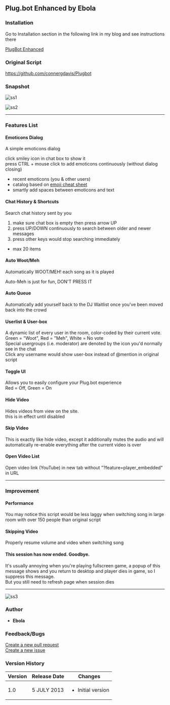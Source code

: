 ## Plug.bot Enhanced by Ebola

### Installation
Go to Installation section in the following link in my blog and
	see instructions there

<a href="http://ebola777.pixnet.net/blog/post/48002738">PlugBot Enhanced</a>

### Original Script
<a href="https://github.com/connergdavis/Plugbot">https://github.com/connergdavis/Plugbot</a>

### Snapshot
![ss1](http://pic.pimg.tw/ebola777/1371839011-1013933568.png "ss1")

![ss2](http://pic.pimg.tw/ebola777/1371839011-2333931159.png "ss2")

-----
### Features List
#### Emoticons Dialog
A simple emoticons dialog<br>

click smiley icon in chat box to show it <br>
press CTRL + mouse click to add emoticons continuously
	(without dialog closing) <br>

- recent emoticons (you & other users)
- catalog based on <a href="http://www.emoji-cheat-sheet.com/">emoji cheat sheet</a>
- smartly add spaces between emoticons and text

#### Chat History & Shortcuts
Search chat history sent by you<br>

1. make sure chat box is empty then press arrow UP<br>
2. press UP/DOWN continuously to search between
			older and newer messages
3. press other keys would stop searching immediately

- max 20 items

#### Auto Woot/Meh
Automatically WOOT/MEH! each song as it is played

Auto-Meh is just for fun, DON'T PRESS IT

#### Auto Queue
Automatically add yourself back to the DJ Waitlist
	once you've been moved back into the crowd

#### Userlist & User-box
A dynamic list of every user in the room,
	color-coded by their current vote. <br>
Green = "Woot", Red = "Meh", White = No vote <br>
Special usergroups (i.e. moderator) are denoted by the icon you'd normally see in the chat<br>
Click any username would show user-box instead of @mention in original script

#### Toggle UI
Allows you to easily configure your Plug.bot experience <br>
Red = Off, Green = On

#### Hide Video
Hides videos from view on the site. <br>
this is in effect until disabled

#### Skip Video
This is exactly like hide video,
	except it additionally mutes the audio and will automatically re-enable
	everything after the current video is over

#### Open Video List
Open video link (YouTube) in new tab
	without "?feature=player_embedded" in URL

-----
### Improvement

#### Performance
You may notice this script would be less laggy when switching song
	in large room with over 150 people than original script

#### Skipping Video
Properly resume volume and video when switching song

#### This session has now ended. Goodbye.
It's usually annoying when you're playing fullscreen game,
	a popup of this message shows and you return to desktop and player dies in game,
	so I suppress this message. <br>
But you still need to refresh page when session dies

-----

![ss3](http://pic.pimg.tw/ebola777/1371839012-2083724812_n.png "ss3")

### Author
+ <strong>Ebola</strong>

### Feedback/Bugs
<a href="https://github.com/ebola777/Plugbot-Enhanced-by-Ebola/pulls">Create a new pull request</a>
<br>
<a href="https://github.com/ebola777/Plugbot-Enhanced-by-Ebola/issues">Create a new issue</a>

### Version History
Version | Release Date | Changes
--------|--------------|--------
1.0 | 5 JULY 2013 | <ul><li>Initial version</li></ul>
